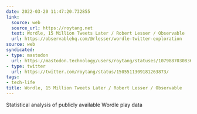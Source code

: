 ```yaml
---
date: 2022-03-20 11:47:20.732855
link:
  source: web
  source_url: https://roytang.net
  text: Wordle, 15 Million Tweets Later / Robert Lesser / Observable
  url: https://observablehq.com/@rlesser/wordle-twitter-exploration
source: web
syndicated:
- type: mastodon
  url: https://mastodon.technology/users/roytang/statuses/107988703083696780
- type: twitter
  url: https://twitter.com/roytang/status/1505511309181263873/
tags:
- tech-life
title: Wordle, 15 Million Tweets Later / Robert Lesser / Observable
---
```


Statistical analysis of publicly available Wordle play data